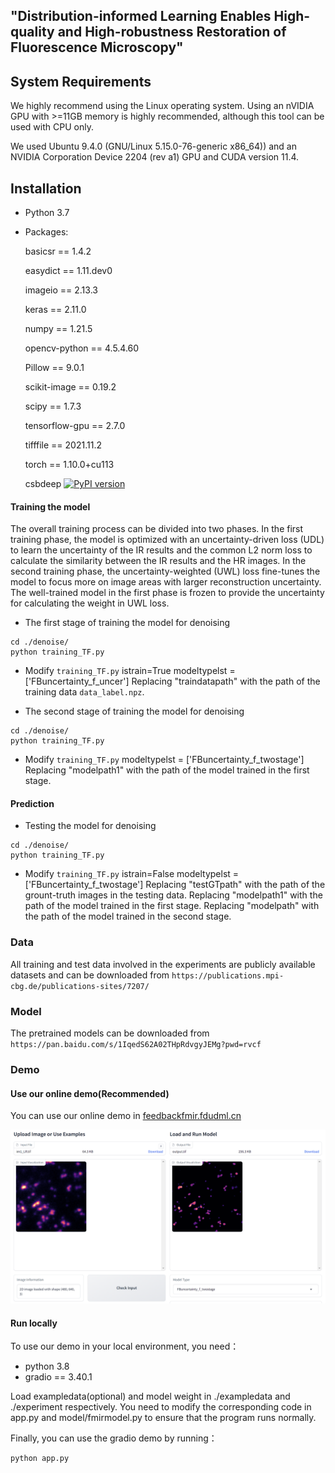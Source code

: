 ## "Distribution-informed Learning Enables High-quality and High-robustness Restoration of Fluorescence Microscopy"

## System Requirements

We highly recommend using the Linux operating system. Using an nVIDIA GPU with >=11GB memory is highly recommended, although this tool can be used with CPU only.

We used Ubuntu 9.4.0 (GNU/Linux 5.15.0-76-generic x86_64)) and an NVIDIA Corporation Device 2204 (rev a1) GPU and CUDA version 11.4.


## Installation
* Python 3.7
* Packages:
  
  basicsr          ==          1.4.2

  easydict         ==          1.11.dev0

  imageio          ==          2.13.3

  keras            ==          2.11.0

  numpy            ==          1.21.5

  opencv-python    ==          4.5.4.60

  Pillow           ==          9.0.1

  scikit-image     ==          0.19.2

  scipy            ==          1.7.3

  tensorflow-gpu   ==          2.7.0

  tifffile         ==          2021.11.2

  torch            ==          1.10.0+cu113
  
  csbdeep [![PyPI version](https://badge.fury.io/py/csbdeep.svg)](https://pypi.org/project/csbdeep)


#### Training the model

  The overall training process can be divided into two phases. In the first training phase, the model is optimized with an uncertainty-driven loss (UDL) to learn the uncertainty of the IR results and the common L2 norm loss to calculate the similarity between the IR results and the HR images. In the second training phase, the uncertainty-weighted (UWL) loss fine-tunes the model to focus more on image areas with larger reconstruction uncertainty. The well-trained model in the first phase is frozen to provide the uncertainty for calculating the weight in UWL loss.

- The first stage of training the model for denoising

```
cd ./denoise/
python training_TF.py
```
* Modify `training_TF.py` 
  istrain=True
  modeltypelst = ['FBuncertainty_f_uncer']
  Replacing "traindatapath" with the path of the training data `data_label.npz`.

- The second stage of training the model for denoising

```
cd ./denoise/
python training_TF.py
```
* Modify `training_TF.py` 
  modeltypelst = ['FBuncertainty_f_twostage']
  Replacing "modelpath1" with the path of the model trained in the first stage. 


#### Prediction

- Testing the model for denoising

```
cd ./denoise/
python training_TF.py
```
* Modify `training_TF.py` 
  istrain=False
  modeltypelst = ['FBuncertainty_f_twostage']
  Replacing "testGTpath" with the path of the grount-truth images in the testing data.
  Replacing "modelpath1" with the path of the model trained in the first stage. 
  Replacing "modelpath" with the path of the model trained in the second stage.


### Data
All training and test data involved in the experiments are publicly available datasets and can be downloaded from `https://publications.mpi-cbg.de/publications-sites/7207/`

### Model
The pretrained models can be downloaded from `https://pan.baidu.com/s/1IqedS62A02THpRdvgyJEMg?pwd=rvcf`

### Demo

#### Use our online demo(Recommended)

You can use our online demo in [feedbackfmir.fdudml.cn](feedbackfmir.fdudml.cn)

![example](./picture/example.png)

#### Run locally

To use our demo in your local environment, you need：

- python 3.8
- gradio == 3.40.1

Load exampledata(optional) and model weight in ./exampledata and ./experiment respectively. You need to modify the corresponding code in app.py and model/fmirmodel.py to ensure that the program runs normally.

Finally, you can use the gradio demo by running：

```python
python app.py
```

